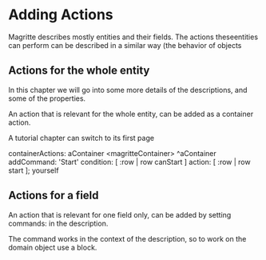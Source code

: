 # Adding Actions

Magritte describes mostly entities and their fields. The actions
theseentities can perform can be described in a similar way (the
behavior of objects

## Actions for the whole entity

In this chapter we will go into some more details of the descriptions,
and some of the properties.

An action that is relevant for the whole entity, can be added as a
container action.

A tutorial chapter can switch to its first page

containerActions: aContainer
\<magritteContainer\>
^aContainer
addCommand: 'Start' condition: \[ :row | row canStart \] action: \[ :row
| row start \];
yourself

## Actions for a field

An action that is relevant for one field only, can be added by setting
commands: in the description.

The command works in the context of the description, so to work on the
domain object use a block.

